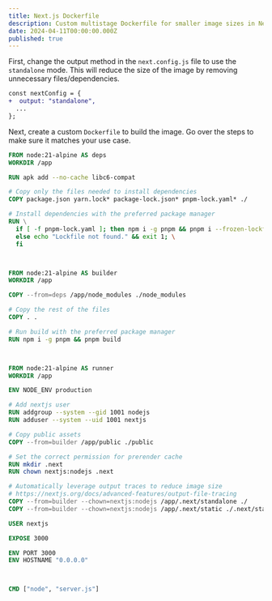 ```yaml
---
title: Next.js Dockerfile
description: Custom multistage Dockerfile for smaller image sizes in Next.js applications.
date: 2024-04-11T00:00:00.000Z
published: true
---
```


First, change the output method in the `next.config.js` file to use the `standalone` mode. This will reduce the size of the image by removing unnecessary files/dependencies.

```diff
const nextConfig = {
+  output: "standalone",
  ...
};
```

Next, create a custom `Dockerfile` to build the image. Go over the steps to make sure it matches your use case.

```Dockerfile
FROM node:21-alpine AS deps
WORKDIR /app

RUN apk add --no-cache libc6-compat

# Copy only the files needed to install dependencies
COPY package.json yarn.lock* package-lock.json* pnpm-lock.yaml* ./

# Install dependencies with the preferred package manager
RUN \
  if [ -f pnpm-lock.yaml ]; then npm i -g pnpm && pnpm i --frozen-lockfile; \
  else echo "Lockfile not found." && exit 1; \
  fi



FROM node:21-alpine AS builder
WORKDIR /app

COPY --from=deps /app/node_modules ./node_modules

# Copy the rest of the files
COPY . .

# Run build with the preferred package manager
RUN npm i -g pnpm && pnpm build



FROM node:21-alpine AS runner
WORKDIR /app

ENV NODE_ENV production

# Add nextjs user
RUN addgroup --system --gid 1001 nodejs
RUN adduser --system --uid 1001 nextjs

# Copy public assets
COPY --from=builder /app/public ./public

# Set the correct permission for prerender cache
RUN mkdir .next
RUN chown nextjs:nodejs .next

# Automatically leverage output traces to reduce image size
# https://nextjs.org/docs/advanced-features/output-file-tracing
COPY --from=builder --chown=nextjs:nodejs /app/.next/standalone ./
COPY --from=builder --chown=nextjs:nodejs /app/.next/static ./.next/static

USER nextjs

EXPOSE 3000

ENV PORT 3000
ENV HOSTNAME "0.0.0.0"



CMD ["node", "server.js"]
```
